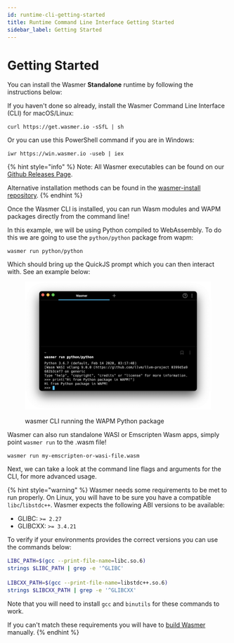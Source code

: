 ```yaml
---
id: runtime-cli-getting-started
title: Runtime Command Line Interface Getting Started
sidebar_label: Getting Started
---
```


# Getting Started

You can install the Wasmer **Standalone** runtime by following the instructions below:

If you haven't done so already, install the Wasmer Command Line Interface (CLI) for macOS/Linux:

```
curl https://get.wasmer.io -sSfL | sh
```

Or you can use this PowerShell command if you are in Windows:

```
iwr https://win.wasmer.io -useb | iex
```

{% hint style="info" %}
Note: All Wasmer executables can be found on our [Github Releases Page](https://github.com/wasmerio/wasmer/releases).

Alternative installation methods can be found in the [wasmer-install repository](https://github.com/wasmerio/wasmer-install).
{% endhint %}

Once the Wasmer CLI is installed, you can run Wasm modules and WAPM packages directly from the command line!

In this example, we will be using Python compiled to WebAssembly. To do this we are going to use the `python/python` package from wapm:

```
wasmer run python/python
```

Which should bring up the QuickJS prompt which you can then interact with. See an example below:

<figure><img src="../../.gitbook/assets/Screenshot 2022-11-21 at 5.42.17 PM.png" alt=""><figcaption><p>wasmer CLI running the WAPM Python package</p></figcaption></figure>



Wasmer can also run standalone WASI or Emscripten Wasm apps, simply point `wasmer run` to the .wasm file!

```
wasmer run my-emscripten-or-wasi-file.wasm
```

Next, we can take a look at the command line flags and arguments for the CLI, for more advanced usage.

{% hint style="warning" %}
Wasmer needs some requirements to be met to run properly. On Linux, you will have to be sure you have a compatible `libc`/`libstdc++`. Wasmer expects the following ABI versions to be available:

* GLIBC: `>= 2.27`
* GLIBCXX: `>= 3.4.21`

To verify if your environments provides the correct versions you can use the commands below:

```bash
LIBC_PATH=$(gcc --print-file-name=libc.so.6)
strings $LIBC_PATH | grep -e '^GLIBC'

LIBCXX_PATH=$(gcc --print-file-name=libstdc++.so.6)
strings $LIBCXX_PATH | grep -e '^GLIBCXX'
```

Note that you will need to install `gcc` and `binutils` for these commands to work.

If you can't match these requirements you will have to [build Wasmer](building-from-source/) manually.
{% endhint %}
